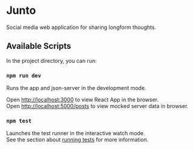
# Junto
Social media web application for sharing longform thoughts.


## Available Scripts

In the project directory, you can run:

### `npm run dev`

Runs the app and json-server in the development mode.<br />

Open [http://localhost:3000](http://localhost:3000) to view React App in the browser. <br />
Open [http://localhost:5000/posts](http://localhost:5000/posts) to view mocked server data in browser.


### `npm test`

Launches the test runner in the interactive watch mode.<br />
See the section about [running tests](https://facebook.github.io/create-react-app/docs/running-tests) for more information.
